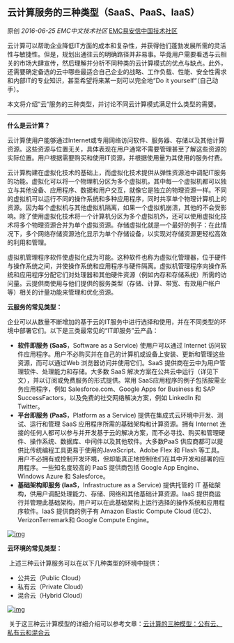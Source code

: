 ## 云计算服务的三种类型（SaaS、PaaS、IaaS）

原创 *2016-06-25* *EMC中文技术社区* [EMC易安信中国技术社区](https://mp.weixin.qq.com/s?__biz=MjM5NjY0NzAwMg==&mid=2651771085&idx=1&sn=f916de9dd7b5b9499b0320347fae3140&scene=21##)

​      云计算可以帮助企业降低IT方面的成本和复杂性，并获得他们蓬勃发展所需的灵活性与敏捷性。但是，规划出通往云的明确路径并非易事。毕竟用户需要看透与云相关的市场大肆宣传，然后理解并分析不同种类的云计算模式的优点与缺点。此外，还需要确定备选的云中哪些最适合自己企业的战略、工作负载、性能、安全性需求和内部IT的专业知识，甚至希望将来某一刻可以完全地“Do it yourself“（自己动手）。

​      本文将介绍“云“服务的三种类型，并讨论不同云计算模式满足什么类型的需要。

** **

**什么是云计算？**

 

​      云计算使用户能够通过Internet或专用网络访问软件、服务器、存储以及其他计算资源。这些资源与位置无关，具体表现在用户通常不需要管理甚至了解这些资源的实际位置。用户根据需要购买和使用IT资源，并根据使用量为其使用的服务付费。

​      云计算构建在虚拟化技术的基础上，而虚拟化技术提供从弹性资源池中调配IT服务的功能。虚拟化可以将一个物理机分区为多个虚拟机，其中每一个虚拟机都可以独立与其他设备、应用程序、数据和用户交互，就像它是独立的物理资源一样。不同的虚拟机可以运行不同的操作系统和多种应用程序，同时共享单个物理计算机上的资源。因为每个虚拟机与其他虚拟机隔离，如果一个虚拟机崩溃，其他的不会受影响。除了使用虚拟化技术将一个计算机分区为多个虚拟机外，还可以使用虚拟化技术将多个物理资源合并为单个虚拟资源。存储虚拟化就是一个最好的例子：在此情况下，多个网络存储资源池化显示为单个存储设备，以实现对存储资源更轻松高效的利用和管理。

​      虚拟机管理程序软件使虚拟化成为可能。这种软件也称为虚拟化管理器，位于硬件与操作系统之间，并使操作系统和应用程序与硬件隔离。虚拟机管理程序向操作系统和应用程序分配它们对处理器和其他硬件资源（例如内存和存储系统）所需的访问量。云提供商使用与他们提供的服务类型（存储、计算、带宽、有效用户帐户等）相关的计量功能来管理和优化资源。

 

**云服务的常见类型：**

 

​      企业可以从数量不断增加的基于云的IT服务中进行选择和使用，并在不同类型的环境中部署它们。以下是三类最常见的“IT即服务”云产品：

- **软件即服务 (SaaS**，Software as a Service) 使用户可以通过 Internet 访问软件应用程序。用户不必购买并在自己的计算机或设备上安装、更新和管理这些资源，而可以通过Web 浏览器访问并使用它们。SaaS 提供商在云中为用户管理软件、处理能力和存储。大多数 SaaS 解决方案在公共云中运行（详见下文），并以订阅或免费服务的形式提供。常用 SaaS应用程序的例子包括按需业务应用程序，例如 Salesforce.com、Google Apps for Business 和 SAP SuccessFactors，以及免费的社交网络解决方案，例如 LinkedIn 和 Twitter。
- **平台即服务 (PaaS**，Platform as a Service) 提供在集成式云环境中开发、测试、运行和管理 SaaS 应用程序所需的基础架构和计算资源。拥有 Internet 连接的任何人都可以参与并开发基于云的解决方案，而不必寻找、购买和管理硬件、操作系统、数据库、中间件以及其他软件。大多数PaaS 供应商都可以提供比传统编程工具更易于使用的JavaScript、Adobe Flex 和 Flash 等工具。用户不必拥有或控制开发环境，但却能真正地控制他们在其中开发和部署的应用程序。一些知名度较高的 PaaS 提供商包括 Google App Engine、Windows Azure 和 Salesforce。
- **基础架构即服务 (IaaS**，Infrastructure as a Service) 提供托管的 IT 基础架构，供用户调配处理能力、存储、网络和其他基础计算资源。IaaS 提供商运行并管理此基础架构，用户可以在此基础架构上运行选择的操作系统和应用程序软件。IaaS 提供商的例子有 Amazon Elastic Compute Cloud (EC2)、VerizonTerremark和 Google Compute Engine。

 

[![img](http://mmbiz.qpic.cn/mmbiz/TztEwAzAQIUUBdAaCXRlW3jRmibhDKwet35djbQrqIhZhQtC5funetevGoXv0kRJOvfeD4ibalnS5mQ0X8OCH1zg/640?wx_fmt=jpeg&tp=webp&wxfrom=5&wx_lazy=1)]()

 

**云环境的常见类型：**

 

​      上述三种云计算服务可以在以下几种类型的环境中提供：

- 公共云（Public Cloud）
- 私有云（Private Cloud）
- 混合云（Hybrid Cloud）

[![img](http://mmbiz.qpic.cn/mmbiz/TztEwAzAQIUUBdAaCXRlW3jRmibhDKwetdYeWlJzqgw3zMUjPjiaCzSRWHQUoZA9ZKicwUDyxognhHiborZVsWyukw/640?wx_fmt=jpeg&tp=webp&wxfrom=5&wx_lazy=1)]()

​      关于这三种云计算模型的详细介绍可以参考文章：[云计算的三种模型：公有云、私有云和混合云](http://mp.weixin.qq.com/s?__biz=MjM5NjY0NzAwMg==&mid=2651770987&idx=1&sn=4e3c5d72b331784c0ac40a73d1a87523&scene=21#wechat_redirect)